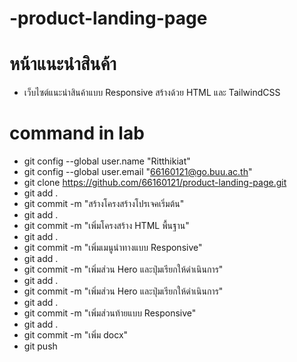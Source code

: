 # -product-landing-page
# หน้าแนะนําสินค้า 
- เว็บไซต์แนะนําสินค้าแบบ Responsive สร้างด้วย HTML และ TailwindCSS
# command in lab
- git config --global user.name "Ritthikiat"
- git config --global user.email "66160121@go.buu.ac.th"
- git clone https://github.com/66160121/product-landing-page.git
- git add .
- git commit -m "สร้างโครงสร้างโปรเจคเริ่มต้น"
- git add .
- git commit -m "เพิ่มโครงสร้าง HTML พื้นฐาน"
- git add .
- git commit -m "เพิ่มเมนูนําทางแบบ Responsive"
- git add .
- git commit -m "เพิ่มส่วน Hero และปุ่มเรียกให้ดําเนินการ"
- git add .
- git commit -m "เพิ่มส่วน Hero และปุ่มเรียกให้ดําเนินการ"
- git add .
- git commit -m "เพิ่มส่วนท้ายแบบ Responsive"
- git add .
- git commit -m "เพิ่ม docx"
- git push